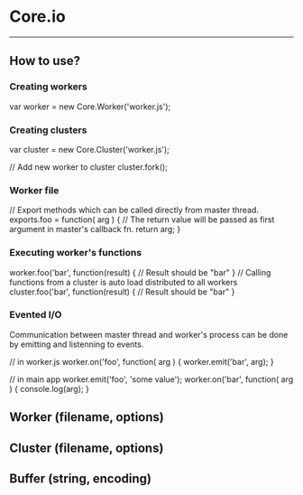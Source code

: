 # Core.io
---------------------------


## How to use?

  <script src="/lib/core.io/core.js"></script>

### Creating workers

  var worker = new Core.Worker('worker.js');


### Creating clusters

  var cluster = new Core.Cluster('worker.js');
  
  // Add new worker to cluster
  cluster.fork();

### Worker file

  // Export methods which can be called directly from master thread.
  exports.foo = function( arg ) {
    // The return value will be passed as first argument in master's callback fn.
    return arg;
  }

### Executing worker's functions

  worker.foo('bar', function(result) {
    // Result should be "bar"
  }
  // Calling functions from a cluster is auto load distributed to all workers
  cluster.foo('bar', function(result) {
    // Result should be "bar"
  }

### Evented I/O

Communication between master thread and worker's process can be done by emitting and listenning to events.

  // in worker.js
  worker.on('foo', function( arg ) {
    worker.emit('bar', arg);
  }

  // in main app
  worker.emit('foo', 'some value');
  worker.on('bar', function( arg ) {
    console.log(arg);
  }


## Worker (filename, options)


## Cluster (filename, options)


## Buffer (string, encoding)

